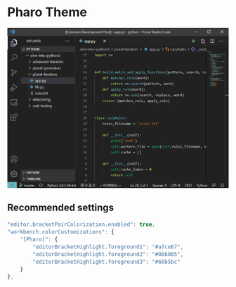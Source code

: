 # Pharo Theme

![pharo](https://raw.githubusercontent.com/victorze/pharo-theme/main/pharo.png)

## Recommended settings

```js
"editor.bracketPairColorization.enabled": true,
"workbench.colorCustomizations": {
    "[Pharo]": {
        "editorBracketHighlight.foreground1": "#a7ce67",
        "editorBracketHighlight.foreground2": "#08b065",
        "editorBracketHighlight.foreground3": "#66b5bc"
    }
},
```
